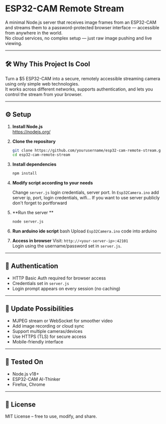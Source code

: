 # ESP32-CAM Remote Stream

A minimal Node.js server that receives image frames from an ESP32-CAM and streams them to a password-protected browser interface — accessible from anywhere in the world.  
No cloud services, no complex setup — just raw image pushing and live viewing.

---

## 🛠️ Why This Project Is Cool

Turn a $5 ESP32-CAM into a secure, remotely accessible streaming camera using only simple web technologies.  
It works across different networks, supports authentication, and lets you control the stream from your browser.

---

## ⚙️ Setup

1. **Install Node.js**  
   https://nodejs.org/

2. **Clone the repository**
   ```bash
   git clone https://github.com/yourusername/esp32-cam-remote-stream.git
   cd esp32-cam-remote-stream
   ```

3. **Install dependencies**
   ```bash
   npm install
   ```
4. **Modify script according to your needs**
   
   Change ```server.js``` login credentials, server port. In ```Esp32Camera.ino``` add server ip, port, login credentials, wifi...
   If you want to use server publicly don't forget to portforward
   

5. **Run the server **
   ```bash
   node server.js
   ```
   
6. **Run arduino ide script**
   bash
   Upload ```Esp32Camera.ino``` code into arduino 

7. **Access in browser**
   Visit: `http://<your-server-ip>:42101`  
   Login using the username/password set in `server.js`.


---

## 🔐 Authentication

- HTTP Basic Auth required for browser access
- Credentials set in `server.js`
- Login prompt appears on every session (no caching)

---

## 🔁 Update Possibilities

- MJPEG stream or WebSocket for smoother video
- Add image recording or cloud sync
- Support multiple cameras/devices
- Use HTTPS (TLS) for secure access
- Mobile-friendly interface

---

## 🧪 Tested On

- Node.js v18+
- ESP32-CAM AI-Thinker
- Firefox, Chrome

---

## 📜 License

MIT License – free to use, modify, and share.
